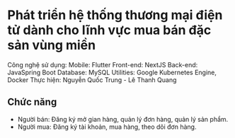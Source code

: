 # Phát triển hệ thống thương mại điện tử dành cho lĩnh vực mua bán đặc sản vùng miền

Công nghệ sử dụng: Mobile: Flutter
                   Front-end: NextJS
                   Back-end: JavaSpring Boot
                   Database: MySQL
                   Utilities: Google Kubernetes Engine, Docker
Thực hiện: Nguyễn Quốc Trung - Lê Thanh Quang
## Chức năng

- Người bán: Đăng ký mở gian hàng, quản lý đơn hàng, quản lý sản phẩm.
- Người mua: Đăng ký tài khoản, mua hàng, theo dõi đơn hàng.

